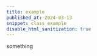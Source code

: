 ```yaml
---
title: example
published_at: 2024-03-13
snippet: class example
disable_html_sanitization: true
---
```


something